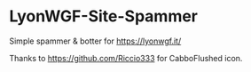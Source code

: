 # LyonWGF-Site-Spammer
Simple spammer &amp; botter for https://lyonwgf.it/

Thanks to https://github.com/Riccio333 for CabboFlushed icon.
